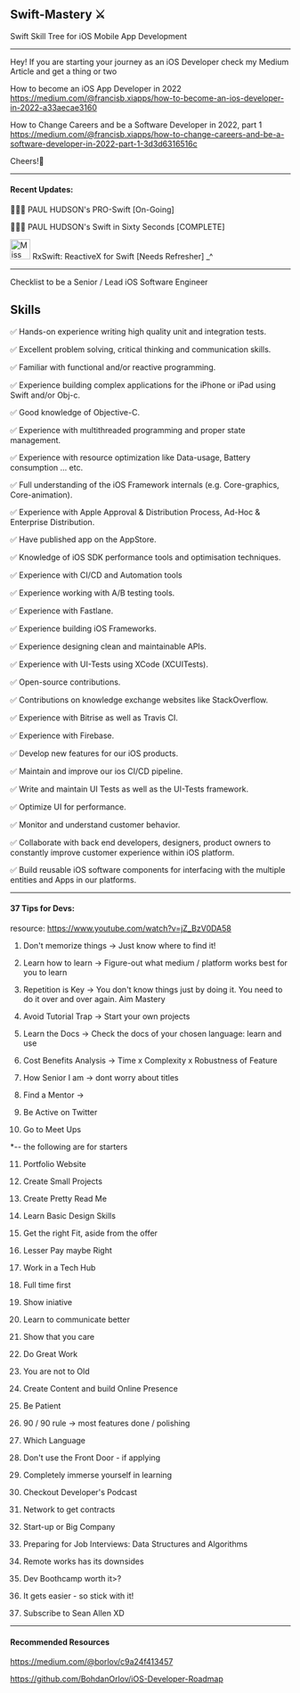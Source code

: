 ## Swift-Mastery ⚔️ 
Swift Skill Tree for iOS Mobile App Development

----

Hey! If you are starting your journey as an iOS Developer
check my Medium Article and get a thing or two

How to become an iOS App Developer in 2022
https://medium.com/@francisb.xiapps/how-to-become-an-ios-developer-in-2022-a33aecae3160

How to Change Careers and be a Software Developer in 2022, part 1
https://medium.com/@francisb.xiapps/how-to-change-careers-and-be-a-software-developer-in-2022-part-1-3d3d6316516c

Cheers!🥂


----


#### Recent Updates: 

👨🏻‍💻 PAUL HUDSON's PRO-Swift [On-Going]

👨🏻‍💻 PAUL HUDSON's Swift in Sixty Seconds [COMPLETE] 


<img src="https://github.com/ReactiveX/RxSwift/blob/master/assets/Rx_Logo_M.png" alt="Miss Electric Eel 2016" width="36" height="36"> RxSwift: ReactiveX for Swift [Needs Refresher] _^

----
Checklist to be a Senior / Lead iOS Software Engineer

## Skills

✅ Hands-on experience writing high quality unit and integration tests.

✅ Excellent problem solving, critical thinking and communication skills.

✅ Familiar with functional and/or reactive programming.

✅ Experience building complex applications for the iPhone or iPad using Swift and/or Obj-c.

✅ Good knowledge of Objective-C.

✅ Experience with multithreaded programming and proper state management.

✅ Experience with resource optimization like Data-usage, Battery consumption … etc.

✅ Full understanding of the iOS Framework internals (e.g. Core-graphics, Core-animation).

✅ Experience with Apple Approval & Distribution Process, Ad-Hoc & Enterprise Distribution.

✅ Have published app on the AppStore.

✅ Knowledge of iOS SDK performance tools and optimisation techniques.

✅ Experience with CI/CD and Automation tools

✅ Experience working with A/B testing tools.

✅ Experience with Fastlane.

✅ Experience building iOS Frameworks.

✅ Experience designing clean and maintainable APIs.

✅ Experience with UI-Tests using XCode (XCUITests).

✅ Open-source contributions.

✅ Contributions on knowledge exchange websites like StackOverflow.

✅ Experience with Bitrise as well as Travis CI.

✅ Experience with Firebase.

✅ Develop new features for our iOS products.

✅ Maintain and improve our ios CI/CD pipeline.

✅ Write and maintain UI Tests as well as the UI-Tests framework.

✅ Optimize UI for performance.

✅ Monitor and understand customer behavior.

✅ Collaborate with back end developers, designers, product owners to constantly improve customer experience within iOS platform.

✅ Build reusable iOS software components for interfacing with the multiple entities and Apps in our platforms.


----
#### 37 Tips for Devs: 

resource: https://www.youtube.com/watch?v=jZ_BzV0DA58

1. Don't memorize things -> Just know where to find it!

2. Learn how to learn -> Figure-out what medium / platform works best for you to learn

3. Repetition is Key -> You don't know things just by doing it. You need to do it over and over again. Aim Mastery

4. Avoid Tutorial Trap -> Start your own projects

5. Learn the Docs -> Check the docs of your chosen language: learn and use

6. Cost Benefits Analysis -> Time x Complexity x Robustness of Feature

7. How Senior I am -> dont worry about titles

8. Find a Mentor ->

9. Be Active on Twitter

10. Go to Meet Ups

*-- the following are for starters

11. Portfolio Website

12. Create Small Projects

13. Create Pretty Read Me

14. Learn Basic Design Skills

15. Get the right Fit, aside from the offer

16. Lesser Pay maybe Right

17. Work in a Tech Hub 

18. Full time first

19. Show iniative

20. Learn to communicate better

21. Show that you care

22. Do Great Work

23. You are not to Old

24. Create Content and build Online Presence

25. Be Patient

26. 90 / 90 rule -> most features done / polishing

27. Which Language

28. Don't use the Front Door - if applying

29. Completely immerse yourself in learning

30. Checkout Developer's Podcast

31. Network to get contracts

32. Start-up or Big Company

33. Preparing for Job Interviews: Data Structures and Algorithms

34. Remote works has its downsides

35. Dev Boothcamp worth it>?

36. It gets easier - so stick with it!

37. Subscribe to Sean Allen XD

----


#### Recommended Resources

https://medium.com/@borlov/c9a24f413457

https://github.com/BohdanOrlov/iOS-Developer-Roadmap
